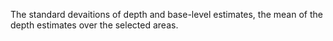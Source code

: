 The standard devaitions of depth and base-level estimates, the mean of the depth estimates over the selected areas.

